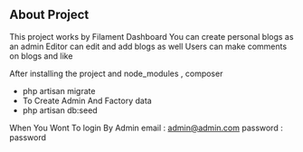 ## About Project

This project works by Filament Dashboard
You can create personal blogs as an admin
Editor can edit and add blogs as well
Users can make comments on blogs and like

After installing the project and node_modules , composer
- php artisan migrate
- To Create Admin And Factory data
- php artisan db:seed

When You Wont To  login By Admin
email       : admin@admin.com
password    : password
